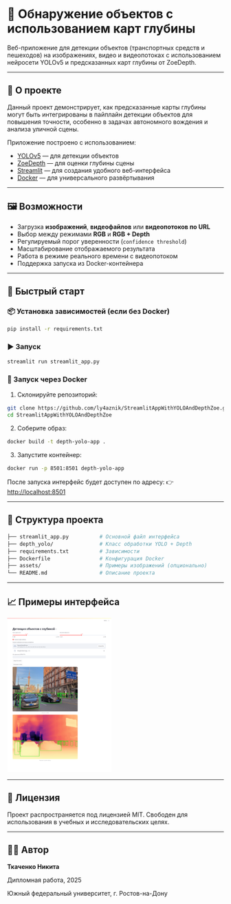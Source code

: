 
# 🚗 Обнаружение объектов с использованием карт глубины

Веб-приложение для детекции объектов (транспортных средств и пешеходов) на изображениях, видео и видеопотоках с использованием нейросети YOLOv5 и предсказанных карт глубины от ZoeDepth.

---

## 📌 О проекте

Данный проект демонстрирует, как предсказанные карты глубины могут быть интегрированы в пайплайн детекции объектов для повышения точности, особенно в задачах автономного вождения и анализа уличной сцены.

Приложение построено с использованием:

- [YOLOv5](https://github.com/ultralytics/yolov5) — для детекции объектов
- [ZoeDepth](https://github.com/isl-org/ZoeDepth) — для оценки глубины сцены
- [Streamlit](https://streamlit.io) — для создания удобного веб-интерфейса
- [Docker](https://docs.docker.com) — для универсального развёртывания

---

## 🖼 Возможности

- Загрузка **изображений**, **видеофайлов** или **видеопотоков по URL**
- Выбор между режимами **RGB** и **RGB + Depth**
- Регулируемый порог уверенности (`confidence threshold`)
- Масштабирование отображаемого результата
- Работа в режиме реального времени с видеопотоком
- Поддержка запуска из Docker-контейнера

---

## 🚀 Быстрый старт

### 📦 Установка зависимостей (если без Docker)

```bash
pip install -r requirements.txt
```
### ▶️ Запуск

```bash
streamlit run streamlit_app.py
```

### 🐳 Запуск через Docker

1. Склонируйте репозиторий:

```bash
git clone https://github.com/ly4aznik/StreamlitAppWithYOLOAndDepthZoe.git
cd StreamlitAppWithYOLOAndDepthZoe
```

2. Соберите образ:

```bash
docker build -t depth-yolo-app .
```

3. Запустите контейнер:

```bash
docker run -p 8501:8501 depth-yolo-app
```

После запуска интерфейс будет доступен по адресу:
👉 [http://localhost:8501](http://localhost:8501)

---

## 📂 Структура проекта

```bash
├── streamlit_app.py          # Основной файл интерфейса
├── depth_yolo/               # Класс обработки YOLO + Depth
├── requirements.txt          # Зависимости
├── Dockerfile                # Конфигурация Docker
├── assets/                   # Примеры изображений (опционально)
└── README.md                 # Описание проекта
```

---

## 📈 Примеры интерфейса

<img src="assets/app_interface.png" width="48%" />

---

## 📘 Лицензия

Проект распространяется под лицензией MIT. Свободен для использования в учебных и исследовательских целях.

---

## 👨‍💻 Автор

**Ткаченко Никита**

Дипломная работа, 2025

Южный федеральный университет, г. Ростов-на-Дону




